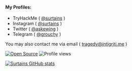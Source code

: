 <h4>My Profiles:</h4>

- TryHackMe ( <a href="https://tryhackme.com/p/Surtains">@surtains</a> )
- Instagram ( <a href="https://instagram.com/surtains">@surtains</a> )
- Twitter ( <a href="https://twitter.com/askewing">@askewing</a> )
- Telegram ( <a href="https://t.me/grouchy">@grouchy</a> )

You may also contact me via email ( <a href="mailto:tragedy@intigriti.me">tragedy@intigriti.me</a> )

[![Open Source](https://badges.frapsoft.com/os/v1/open-source.svg?v=103)](https://opensource.org/)
![Profile views](https://gpvc.arturio.dev/drooling)

[![Surtains GitHub stats](https://github-readme-stats.vercel.app/api?username=drooling&theme=github_dark&show_icons=true)](https://github.com/drooling)
